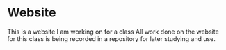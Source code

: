 # Website
This is a website I am working on for a class
All work done on the website for this class is being recorded in a repository for later studying and use.
